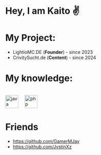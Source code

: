<h1 align>Hey, I am Kaito ✌</h1>

###

# My Project:
- LightioMC.DE (**Founder**) - since 2023
- CrivitySucht.de (**Content**) - since 2024

<h1 align> My knowledge: </h1>
<br clear="both">

<div align>
  <img src="https://cdn.jsdelivr.net/gh/devicons/devicon/icons/java/java-original.svg" height="40" alt="java logo"  />
  <img width="12" />
  <img src="https://cdn.jsdelivr.net/gh/devicons/devicon/icons/php/php-original.svg" height="40" alt="php logo"  />
</div>

###


# Friends
- https://github.com/GamerMJay
- https://github.com/JvstinXz
